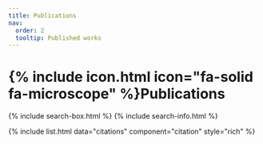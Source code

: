```yaml
---
title: Publications
nav:
  order: 2
  tooltip: Published works
---
```


# {% include icon.html icon="fa-solid fa-microscope" %}Publications

{% include search-box.html %}
{% include search-info.html %}

{% include list.html data="citations" component="citation" style="rich" %}
